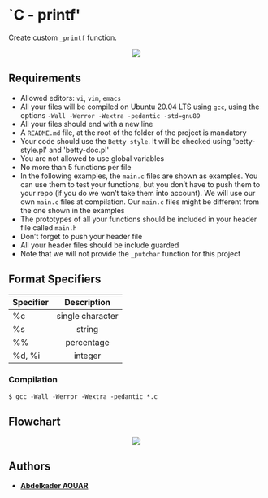# **`C - printf'**
  
Create custom `_printf` function.

<div style="text-align:center"><img src="https://zupimages.net/up/23/30/z7yt.png" /></div>

## Requirements

- Allowed editors: `vi`, `vim`, `emacs`
- All your files will be compiled on Ubuntu 20.04 LTS using `gcc`, using the options `-Wall -Werror -Wextra -pedantic -std=gnu89`
- All your files should end with a new line
- A `README.md` file, at the root of the folder of the project is mandatory
- Your code should use the `Betty style`. It will be checked using 'betty-style.pl' and 'betty-doc.pl'
- You are not allowed to use global variables
- No more than 5 functions per file
- In the following examples, the `main.c` files are shown as examples. You can use them to test your functions, but you don’t have to push them to your repo (if you do we won’t take them into account). We will use our own `main.c` files at compilation. Our `main.c` files might be different from the one shown in the examples
- The prototypes of all your functions should be included in your header file called `main.h`
- Don’t forget to push your header file
- All your header files should be include guarded
- Note that we will not provide the `_putchar` function for this project

## Format Specifiers

| Specifier | Description  | 
| --- |:---:| 
|  %c | single character | 
| %s  | string  | 
| %%  | percentage | 
|  %d, %i | integer  |  

### Compilation



    $ gcc -Wall -Werror -Wextra -pedantic *.c


## Flowchart

<div style="text-align:center"><img src="https://zupimages.net/up/23/30/h1me.jpeg" /></div>


## Authors
* [**Abdelkader AOUAR**](https://github.com/powerofcode2023)
